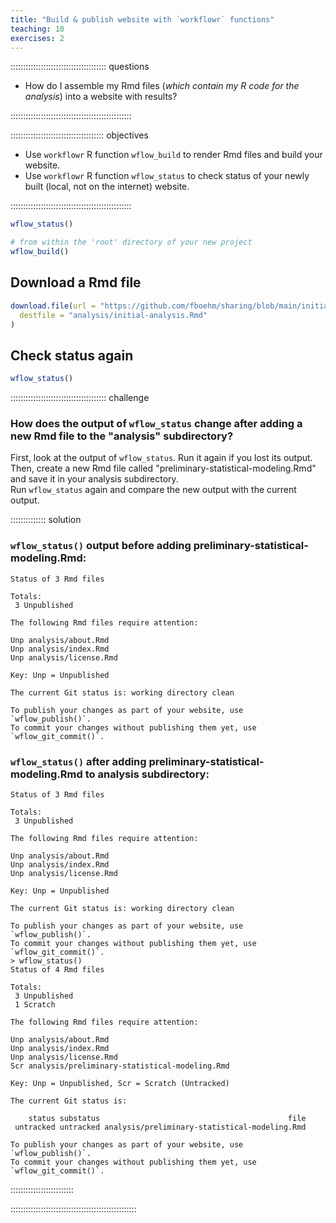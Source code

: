 ```yaml
---
title: "Build & publish website with `workflowr` functions"
teaching: 10
exercises: 2
---
```


:::::::::::::::::::::::::::::::::::::: questions 


- How do I assemble my Rmd files (*which contain my R code for the analysis*) into a website with results?   

::::::::::::::::::::::::::::::::::::::::::::::::

::::::::::::::::::::::::::::::::::::: objectives

- Use `workflowr` R function `wflow_build` to render Rmd files and build your website.  
- Use `workflowr` R function `wflow_status` to check status of your newly built (local, not on the internet) website.   


::::::::::::::::::::::::::::::::::::::::::::::::


```r
wflow_status()
```



```r
# from within the 'root' directory of your new project
wflow_build()
```

## Download a Rmd file


```r
download.file(url = "https://github.com/fboehm/sharing/blob/main/initial-analysis.Rmd", 
  destfile = "analysis/initial-analysis.Rmd"
)
```

## Check status again



```r
wflow_status()
```

:::::::::::::::::::::::::::::::::::::: challenge

### How does the output of `wflow_status` change after adding a new Rmd file to the "analysis" subdirectory? 


First, look at the output of `wflow_status`. Run it again if you lost its output.  
Then, create a new Rmd file called "preliminary-statistical-modeling.Rmd" and save it in your analysis subdirectory.  
Run `wflow_status` again and compare the new output with the current output.







:::::::::::::: solution

### `wflow_status()` output before adding preliminary-statistical-modeling.Rmd:

```
Status of 3 Rmd files

Totals:
 3 Unpublished

The following Rmd files require attention:

Unp analysis/about.Rmd
Unp analysis/index.Rmd
Unp analysis/license.Rmd

Key: Unp = Unpublished

The current Git status is: working directory clean

To publish your changes as part of your website, use `wflow_publish()`.
To commit your changes without publishing them yet, use
`wflow_git_commit()`.
```



### `wflow_status()` after adding preliminary-statistical-modeling.Rmd to analysis subdirectory:

```
Status of 3 Rmd files

Totals:
 3 Unpublished

The following Rmd files require attention:

Unp analysis/about.Rmd
Unp analysis/index.Rmd
Unp analysis/license.Rmd

Key: Unp = Unpublished

The current Git status is: working directory clean

To publish your changes as part of your website, use `wflow_publish()`.
To commit your changes without publishing them yet, use
`wflow_git_commit()`.
> wflow_status()
Status of 4 Rmd files

Totals:
 3 Unpublished
 1 Scratch

The following Rmd files require attention:

Unp analysis/about.Rmd
Unp analysis/index.Rmd
Unp analysis/license.Rmd
Scr analysis/preliminary-statistical-modeling.Rmd

Key: Unp = Unpublished, Scr = Scratch (Untracked)

The current Git status is:

    status substatus                                          file
 untracked untracked analysis/preliminary-statistical-modeling.Rmd

To publish your changes as part of your website, use `wflow_publish()`.
To commit your changes without publishing them yet, use
`wflow_git_commit()`.
```






:::::::::::::::::::::::::

::::::::::::::::::::::::::::::::::::::::::::::::::




